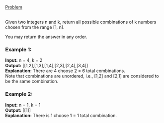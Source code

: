 [Problem](https://leetcode.com/problems/combinations/description/?envType=study-plan-v2&envId=top-interview-150)<br/><br/>

Given two integers n and k, return all possible combinations of k numbers chosen from the range [1, n].<br/>

You may return the answer in any order.<br/>

 

### Example 1:

**Input:** n = 4, k = 2<br/>
**Output:** [[1,2],[1,3],[1,4],[2,3],[2,4],[3,4]]<br/>
**Explanation:** There are 4 choose 2 = 6 total combinations.<br/>
Note that combinations are unordered, i.e., [1,2] and [2,1] are considered to be the same combination.<br/>

### Example 2:

**Input:** n = 1, k = 1<br/>
**Output:** [[1]]<br/>
**Explanation:** There is 1 choose 1 = 1 total combination.<br/>